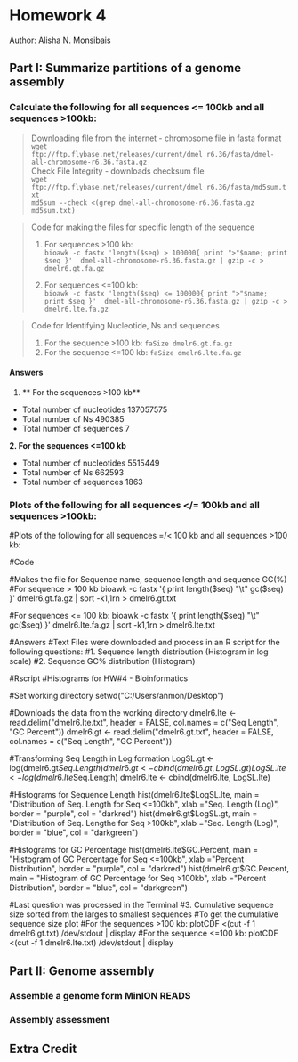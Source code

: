 # Homework 4

Author: Alisha N. Monsibais

## Part I: Summarize partitions of a genome assembly 

### Calculate the following for all sequences <= 100kb and all sequences >100kb:

>Downloading file from the internet - chromosome file in fasta format <br> 
>`wget ftp://ftp.flybase.net/releases/current/dmel_r6.36/fasta/dmel-all-chromosome-r6.36.fasta.gz` <br>
>Check File Integrity - downloads checksum file <br>
>`wget ftp://ftp.flybase.net/releases/current/dmel_r6.36/fasta/md5sum.txt`<br> 
>`md5sum --check <(grep dmel-all-chromosome-r6.36.fasta.gz md5sum.txt)` 

>Code for making the files for specific length of the sequence
>1. For sequences >100 kb:<br>
>`bioawk -c fastx 'length($seq) > 100000{ print ">"$name; print $seq }'  dmel-all-chromosome-r6.36.fasta.gz | gzip -c > dmelr6.gt.fa.gz`
>
>2. For sequences <=100 kb:<br>
>`bioawk -c fastx 'length($seq) <= 100000{ print ">"$name; print $seq }'  dmel-all-chromosome-r6.36.fasta.gz | gzip -c > dmelr6.lte.fa.gz`


>Code for Identifying Nucleotide, Ns and sequences
>1. For the sequence >100 kb: 
>`faSize dmelr6.gt.fa.gz`
>2. For the sequence <=100 kb:
>`faSize dmelr6.lte.fa.gz`

#### Answers
1. ** For the sequences >100 kb**
- Total number of nucleotides		137057575
- Total number of Ns 			490385
- Total number of sequences		7

**2. For the sequences <=100 kb**
- Total number of nucleotides 	5515449
- Total number of Ns			662593
- Total number of sequences		1863

### Plots of the following for all sequences </= 100kb and all sequences >100kb:

#Plots of the following for all sequences =/< 100 kb and all sequences >100 kb:

#Code

#Makes the file for Sequence name, sequence length and sequence GC(%)
#For sequence > 100 kb
bioawk -c fastx '{ print length($seq) "\t" gc($seq) }' dmelr6.gt.fa.gz | sort  -k1,1rn > dmelr6.gt.txt

#For sequences <= 100 kb:
bioawk -c fastx '{ print length($seq) "\t" gc($seq) }' dmelr6.lte.fa.gz | sort  -k1,1rn > dmelr6.lte.txt

#Answers
#Text Files were downloaded and process in an R script for the following questions:
#1. Sequence length distribution (Histogram in log scale)
#2. Sequence GC% distribution (Histogram) 

#Rscript
#Histograms for HW#4 - Bioinformatics 

#Set working directory 
setwd("C:/Users/anmon/Desktop")

#Downloads the data from the working directory 
dmelr6.lte <- read.delim("dmelr6.lte.txt", header = FALSE, col.names = c("Seq Length", "GC Percent"))
dmelr6.gt <- read.delim("dmelr6.gt.txt", header = FALSE, col.names = c("Seq Length", "GC Percent"))

#Transforming Seq Length in Log formation 
LogSL.gt <- log(dmelr6.gt$Seq.Length)
dmelr6.gt <- cbind(dmelr6.gt, LogSL.gt)
LogSL.lte <- log(dmelr6.lte$Seq.Length)
dmelr6.lte <- cbind(dmelr6.lte, LogSL.lte)


#Histograms for Sequence Length
hist(dmelr6.lte$LogSL.lte,
     main = "Distribution of Seq. Length for Seq <=100kb", 
     xlab ="Seq. Length (Log)", 
     border = "purple", 
     col = "darkred")
hist(dmelr6.gt$LogSL.gt,
     main = "Distribution of Seq. Lengthe for Seq >100kb", 
     xlab ="Seq. Length (Log)", 
     border = "blue", 
     col = "darkgreen")


#Histograms for GC Percentage
hist(dmelr6.lte$GC.Percent,
    main = "Histogram of GC Percentage for Seq <=100kb", 
    xlab ="Percent Distribution", 
    border = "purple", 
    col = "darkred")
hist(dmelr6.gt$GC.Percent,
     main = "Histogram of GC Percentage for Seq >100kb", 
     xlab ="Percent Distribution", 
     border = "blue", 
     col = "darkgreen")

#Last question was processed in the Terminal
#3. Cumulative sequence size sorted from the larges to smallest sequences
#To get the cumulative sequence size plot
#For the sequences >100 kb:
plotCDF <(cut -f 1 dmelr6.gt.txt) /dev/stdout | display 
#For the sequence <=100 kb:
plotCDF <(cut -f 1 dmelr6.lte.txt) /dev/stdout | display






















## Part II: Genome assembly 

### Assemble a genome form MinION READS

### Assembly assessment 

## Extra Credit 
